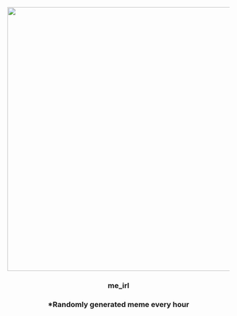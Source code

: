 <p align="center">
        <img src="https://i.redd.it/jkep2p8z1xr81.jpg" width="600" height="600">
        </p>
        <h3 align="center">me_irl</h3>
        <h3 align="center">*Randomly generated meme every hour</h3>
    
